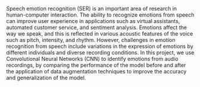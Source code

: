 Speech emotion recognition (SER) is an important area of research in human-computer interaction. The ability to recognize emotions from speech can improve user experience in applications such as virtual assistants, automated customer service, and sentiment analysis. Emotions affect the way we speak, and this is reflected in various acoustic features of the voice such as pitch, intensity, and rhythm. However, challenges in emotion recognition from speech include variations in the expression of emotions by different individuals and diverse recording conditions. In this project, we use Convolutional Neural Networks (CNN) to identify emotions from audio recordings, by comparing the performance of the model before and after the application of data augmentation techniques to improve the accuracy and generalization of the model.
